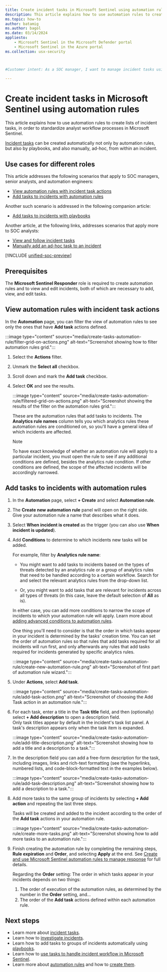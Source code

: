 ```yaml
---
title: Create incident tasks in Microsoft Sentinel using automation rules
description: This article explains how to use automation rules to create lists of incident tasks, in order to standardize analyst workflow processes in Microsoft Sentinel.
ms.topic: how-to
author: batamig
ms.author: bagol
ms.date: 03/14/2024
appliesto:
    - Microsoft Sentinel in the Microsoft Defender portal
    - Microsoft Sentinel in the Azure portal
ms.collection: usx-security



#Customer intent: As a SOC manager, I want to manage incident tasks using automation rules so that I can standardize and streamline analyst workflows.

---
```


# Create incident tasks in Microsoft Sentinel using automation rules

This article explains how to use automation rules to create lists of incident tasks, in order to standardize analyst workflow processes in Microsoft Sentinel.

[Incident tasks](incident-tasks.md) can be created automatically not only by automation rules, but also by playbooks, and also manually, ad-hoc, from within an incident.

## Use cases for different roles

This article addresses the following scenarios that apply to SOC managers, senior analysts, and automation engineers:

- [View automation rules with incident task actions](#view-automation-rules-with-incident-task-actions)
- [Add tasks to incidents with automation rules](#add-tasks-to-incidents-with-automation-rules)

Another such scenario is addressed in the following companion article:

- [Add tasks to incidents with playbooks](create-tasks-playbook.md)

Another article, at the following links, addresses scenarios that apply more to SOC analysts:

- [View and follow incident tasks](work-with-tasks.md#view-and-follow-incident-tasks)
- [Manually add an ad-hoc task to an incident](work-with-tasks.md#manually-add-an-ad-hoc-task-to-an-incident)

[!INCLUDE [unified-soc-preview](includes/unified-soc-preview.md)]

## Prerequisites

The **Microsoft Sentinel Responder** role is required to create automation rules and to view and edit incidents, both of which are necessary to add, view, and edit tasks.


## View automation rules with incident task actions

In the **Automation** page, you can filter the view of automation rules to see only the ones that have **Add task** actions defined.

:::image type="content" source="media/create-tasks-automation-rule/filter-grid-on-actions.png" alt-text="Screenshot showing how to filter automation rules grid.":::

1. Select the **Actions** filter.

1. Unmark the **Select all** checkbox.

1. Scroll down and mark the **Add task** checkbox.

1. Select **OK** and see the results.

    :::image type="content" source="media/create-tasks-automation-rule/filtered-grid-on-actions.png" alt-text="Screenshot showing the results of the filter on the automation rules grid.":::

    These are the automation rules that add tasks to incidents. The **Analytics rule names** column tells you which analytics rules these automation rules are conditioned on, so you'll have a general idea of which incidents are affected.

    > [!NOTE]
    > To have exact knowledge of whether an automation rule will apply to a particular incident, you must open the rule to see if any additional conditions are defined, besides the analytics rule condition. If other conditions are defined, the scope of the affected incidents will be accordingly narrowed.

## Add tasks to incidents with automation rules

1. In the **Automation** page, select **+ Create** and select **Automation rule**.

1. The **Create new automation rule** panel will open on the right side.  
Give your automation rule a name that describes what it does.

1. Select **When incident is created** as the trigger (you can also use **When incident is updated**).

1. Add **Conditions** to determine to which incidents new tasks will be added.

    For example, filter by **Analytics rule name**:

    - You might want to add tasks to incidents based on the types of threats detected by an analytics rule or a group of analytics rules that need to be handled according to a certain workflow. Search for and select the relevant analytics rules from the drop-down list.

    - Or, you might want to add tasks that are relevant for incidents across all types of threats (in this case, leave the default selection of **All** as is).

    In either case, you can add more conditions to narrow the scope of incidents to which your automation rule will apply. Learn more about [adding advanced conditions to automation rules](add-advanced-conditions-to-automation-rules.md).

    One thing you'll need to consider is that the order in which tasks appear in your incident is determined by the tasks' creation time. You can set the order of automation rules so that rules that add tasks required for all incidents will run first, and only afterwards any rules that add tasks required for incidents generated by specific analytics rules.

    :::image type="content" source="media/create-tasks-automation-rule/create-new-automation-rule.png" alt-text="Screenshot of first part of automation rule wizard.":::

1. Under **Actions**, select **Add task**.

    :::image type="content" source="media/create-tasks-automation-rule/add-task-action.png" alt-text="Screenshot of choosing the Add Task action in an automation rule.":::

1. For each task, enter a title in the **Task title** field, and then (optionally) select **+ Add description** to open a description field.  
    Only task titles appear by default in the incident's task list panel. A task's description appears only when the task item is expanded.

    :::image type="content" source="media/create-tasks-automation-rule/add-title-description.png" alt-text="Screenshot showing how to add a title and a description to a task.":::

1. In the description field you can add a free-form description for the task, including images, links and rich-text formatting (see the hyperlinks, numbered lists, and code-block-formatted text in the examples below).

    :::image type="content" source="media/create-tasks-automation-rule/add-task-description.png" alt-text="Screenshot showing how to add a description to a task.":::

1. Add more tasks to the same group of incidents by selecting **+ Add action** and repeating the last three steps.

    Tasks will be created and added to the incident according to the order of the **Add task** actions in your automation rule.

    :::image type="content" source="media/create-tasks-automation-rule/create-more-tasks.png" alt-text="Screenshot showing how to add more tasks to an automation rule.":::

1. Finish creating the automation rule by completing the remaining steps, **Rule expiration** and **Order**, and selecting **Apply** at the end. See [Create and use Microsoft Sentinel automation rules to manage response](create-manage-use-automation-rules.md) for full details.

    Regarding the **Order** setting: The order in which tasks appear in your incidents depends on two things:
    1. The order of execution of the automation rules, as determined by the number in the **Order** setting, and...
    1. The order of the **Add task** actions defined within each automation rule.

## Next steps

- Learn more about [incident tasks](incident-tasks.md).
- Learn how to [investigate incidents](investigate-cases.md).
- Learn how to add tasks to groups of incidents automatically using [playbooks](create-tasks-playbook.md).
- Learn how to [use tasks to handle incident workflow in Microsoft Sentinel](work-with-tasks.md).
- Learn more about [automation rules](automate-incident-handling-with-automation-rules.md) and how to [create them](./create-manage-use-automation-rules.md).
